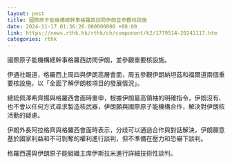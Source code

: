 ```yaml
---
layout: post
title: 國際原子能機構總幹事格羅西訪問伊朗並參觀核設施
date: 2024-11-17 01:36:26.000000000 +08:00
link: https://news.rthk.hk/rthk/ch/component/k2/1779514-20241117.htm
categories: rthk
---
```


國際原子能機構總幹事格羅西訪問伊朗，並參觀重要核設施。

伊通社報道，格羅西上周四與伊朗高層會面，周五參觀伊朗納坦茲和福爾道兩個重要核設施，以「全面了解伊朗核項目的發展情況」。

總統佩澤希齊揚與格羅西會面時重申，根據伊朗最高領袖的明確指令，伊朗沒有、也不會以任何方式尋求製造核武器，伊朗願與國際原子能機構合作，解決對伊朗核活動的疑慮。

伊朗外長阿拉格齊與格羅西會面時表示，分歧可以通過合作與對話解決，伊朗願意基於國家利益和不可剝奪的權利進行談判，但不準備在壓力和恐嚇下談判。

格羅西還與伊朗原子能組織主席伊斯拉米進行詳細技術性談判。
